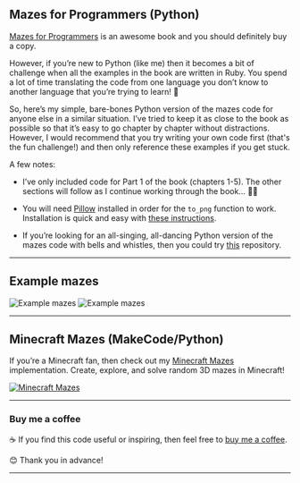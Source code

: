 ## Mazes for Programmers (Python)

[Mazes for Programmers](http://www.mazesforprogrammers.com) is an awesome book and you should definitely buy a copy. 

However, if you’re new to Python (like me) then it becomes a bit of challenge when all the examples in the book are written in Ruby. You spend a lot of time translating the code from one language you don’t know to another language that you’re trying to learn! 🙇

So, here’s my simple, bare-bones Python version of the mazes code for anyone else in a similar situation. I’ve tried to keep it as close to the book as possible so that it’s easy to go chapter by chapter without distractions. However, I would recommend that you try writing your own code first (that's the fun challenge!) and then only reference these examples if you get stuck.

A few notes: 

* I’ve only included code for Part 1 of the book (chapters 1-5). The other sections will follow as I continue working through the book… 🧑‍💻

* You will need [Pillow](https://pillow.readthedocs.io/en/stable/) installed in order for the `to_png` function to work. Installation is quick and easy with [these instructions](https://pillow.readthedocs.io/en/stable/installation.html).

* If you’re looking for an all-singing, all-dancing Python version of the mazes code with bells and whistles, then you could try [this](https://github.com/Kartones/mazes-for-programmers-python-src) repository.

***

## Example mazes

![Example mazes](https://user-images.githubusercontent.com/88885429/145674260-18e705be-b866-491c-8398-ba58ca5e29c3.png)
![Example mazes](https://user-images.githubusercontent.com/88885429/145674261-9bffe50f-8bd7-40e6-aeef-0de9af5abf0e.png)

***

## Minecraft Mazes (MakeCode/Python)

If you’re a Minecraft fan, then check out my [Minecraft Mazes](https://github.com/crux888/minecraft-mazes-makecode) implementation. Create, explore, and solve random 3D mazes in Minecraft!

[![Minecraft Mazes](https://user-images.githubusercontent.com/88885429/145673312-385e35b2-b531-495c-b665-0cf8a4a3be4c.png)](https://youtu.be/dIAoOc1XKLQ)

***

### Buy me a coffee

☕️ If you find this code useful or inspiring, then feel free to [buy me a coffee](https://www.buymeacoffee.com/crux). 

😊 Thank you in advance!

***
